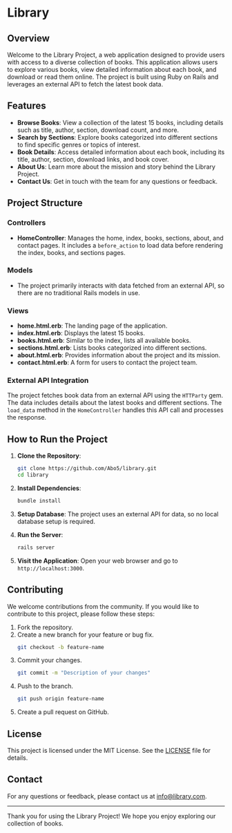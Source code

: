 # Library 

## Overview

Welcome to the Library Project, a web application designed to provide users with access to a diverse collection of books. This application allows users to explore various books, view detailed information about each book, and download or read them online. The project is built using Ruby on Rails and leverages an external API to fetch the latest book data.

## Features

- **Browse Books**: View a collection of the latest 15 books, including details such as title, author, section, download count, and more.
- **Search by Sections**: Explore books categorized into different sections to find specific genres or topics of interest.
- **Book Details**: Access detailed information about each book, including its title, author, section, download links, and book cover.
- **About Us**: Learn more about the mission and story behind the Library Project.
- **Contact Us**: Get in touch with the team for any questions or feedback.

## Project Structure

### Controllers

- **HomeController**: Manages the home, index, books, sections, about, and contact pages. It includes a `before_action` to load data before rendering the index, books, and sections pages.

### Models

- The project primarily interacts with data fetched from an external API, so there are no traditional Rails models in use.

### Views

- **home.html.erb**: The landing page of the application.
- **index.html.erb**: Displays the latest 15 books.
- **books.html.erb**: Similar to the index, lists all available books.
- **sections.html.erb**: Lists books categorized into different sections.
- **about.html.erb**: Provides information about the project and its mission.
- **contact.html.erb**: A form for users to contact the project team.

### External API Integration

The project fetches book data from an external API using the `HTTParty` gem. The data includes details about the latest books and different sections. The `load_data` method in the `HomeController` handles this API call and processes the response.

## How to Run the Project

1. **Clone the Repository**:
    ```sh
    git clone https://github.com/Abo5/library.git
    cd library
    ```

2. **Install Dependencies**:
    ```sh
    bundle install
    ```

3. **Setup Database**:
    The project uses an external API for data, so no local database setup is required.

4. **Run the Server**:
    ```sh
    rails server
    ```

5. **Visit the Application**:
    Open your web browser and go to `http://localhost:3000`.

## Contributing

We welcome contributions from the community. If you would like to contribute to this project, please follow these steps:

1. Fork the repository.
2. Create a new branch for your feature or bug fix.
    ```sh
    git checkout -b feature-name
    ```
3. Commit your changes.
    ```sh
    git commit -m "Description of your changes"
    ```
4. Push to the branch.
    ```sh
    git push origin feature-name
    ```
5. Create a pull request on GitHub.

## License

This project is licensed under the MIT License. See the [LICENSE](https://github.com/Abo5/library/blob/main/License) file for details.

## Contact

For any questions or feedback, please contact us at info@library.com.

---

Thank you for using the Library Project! We hope you enjoy exploring our collection of books.
